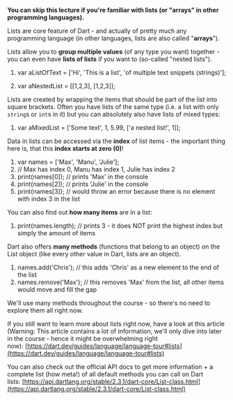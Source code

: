 **You can skip this lecture if you're familiar with lists (or "arrays" in other programming languages).**

Lists are core feature of Dart - and actually of pretty much any programming language (in other languages, lists are also called "**arrays**").

Lists allow you to **group multiple values** (of any type you want) together - you can even have **lists of lists** if you want to (so-called "nested lists").

1.  var aListOfText = ['Hi', 'This is a list', 'of multiple text snippets (strings)'];

1.  var aNestedList = [[1,2,3], [1,2,3]]; 

Lists are created by wrapping the items that should be part of the list into square brackets. Often you have lists of the same type (i.e. a list with only `string`s or `int`s in it) but you can absolutely also have lists of mixed types:

1.  var aMixedList = ['Some text', 1, 5.99, ['a nested list!', 1]];

Data in lists can be accessed via the **index** of list items - the important thing here is, that this **index starts at zero (0)**!

1.  var names = ['Max', 'Manu', 'Julie'];
2.  // Max has index 0, Manu has index 1, Julie has index 2
3.  print(names[0]); // prints 'Max' in the console
4.  print(names[2]); // prints 'Julie' in the console
5.  print(names[3]); // would throw an error because there is no element with index 3 in the list

You can also find out **how many items** are in a list:

1.  print(names.length); // prints 3 - it does NOT print the highest index but simply the amount of items

Dart also offers **many methods** (functions that belong to an object) on the List object (like every other value in Dart, lists are an object).

1.  names.add('Chris'); // this adds 'Chris' as a new element to the end of the list 
2.  names.remove('Max'); // this removes 'Max' from the list, all other items would move and fill the gap

We'll use many methods throughout the course - so there's no need to explore them all right now.

If you still want to learn more about lists right now, have a look at this article (Warning: This article contains a lot of information, we'll only dive into later in the course - hence it might be overwhelming right now): [https://dart.dev/guides/language/language-tour#lists](https://dart.dev/guides/language/language-tour#lists)

You can also check out the official API docs to get more information + a complete list (how meta!) of all default methods you can call on Dart lists: [https://api.dartlang.org/stable/2.3.1/dart-core/List-class.html](https://api.dartlang.org/stable/2.3.1/dart-core/List-class.html)